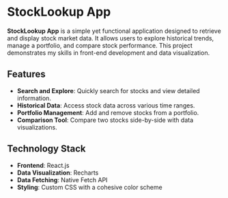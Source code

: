 # StockLookup App

**StockLookup App** is a simple yet functional application designed to retrieve and display stock market data. It allows users to explore historical trends, manage a portfolio, and compare stock performance. This project demonstrates my skills in front-end development and data visualization.

## Features

- **Search and Explore**: Quickly search for stocks and view detailed information.
- **Historical Data**: Access stock data across various time ranges.
- **Portfolio Management**: Add and remove stocks from a portfolio.
- **Comparison Tool**: Compare two stocks side-by-side with data visualizations.

## Technology Stack

- **Frontend**: React.js
- **Data Visualization**: Recharts
- **Data Fetching**: Native Fetch API
- **Styling**: Custom CSS with a cohesive color scheme


